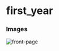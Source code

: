 # first_year
### Images
![front-page](![myimage-alt-tag](https://i.ibb.co/wNDWx8h/front-page-classic-gravy.png))
